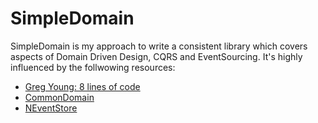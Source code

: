 # SimpleDomain #

SimpleDomain is my approach to write a consistent library which covers aspects of Domain Driven Design, CQRS and EventSourcing. It's highly influenced by the follwowing resources:

- [Greg Young: 8 lines of code](http://www.infoq.com/presentations/8-lines-code-refactoring)
- [CommonDomain](https://github.com/NEventStore/CommonDomain)
- [NEventStore](https://github.com/NEventStore/NEventStore)